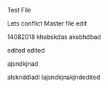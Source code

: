 Test File

Lets conflict
Master file edit

14082018
khabskdas
aksbhdbad

edited
edited

ajsndkjnad

alsknddladl
lajsndkjnakjndedited